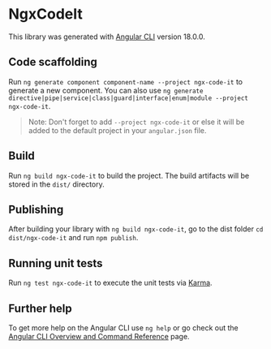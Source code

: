 # NgxCodeIt

This library was generated with [Angular CLI](https://github.com/angular/angular-cli) version 18.0.0.

## Code scaffolding

Run `ng generate component component-name --project ngx-code-it` to generate a new component. You can also use `ng generate directive|pipe|service|class|guard|interface|enum|module --project ngx-code-it`.
> Note: Don't forget to add `--project ngx-code-it` or else it will be added to the default project in your `angular.json` file. 

## Build

Run `ng build ngx-code-it` to build the project. The build artifacts will be stored in the `dist/` directory.

## Publishing

After building your library with `ng build ngx-code-it`, go to the dist folder `cd dist/ngx-code-it` and run `npm publish`.

## Running unit tests

Run `ng test ngx-code-it` to execute the unit tests via [Karma](https://karma-runner.github.io).

## Further help

To get more help on the Angular CLI use `ng help` or go check out the [Angular CLI Overview and Command Reference](https://angular.dev/tools/cli) page.
